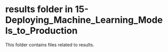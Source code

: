 # results folder in 15-Deploying_Machine_Learning_Models_to_Production
This folder contains files related to results.
